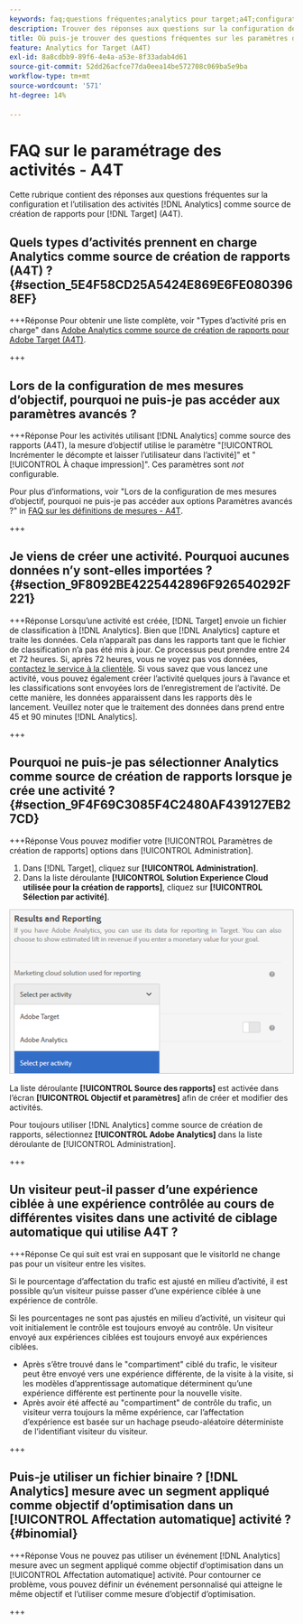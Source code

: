 ```yaml
---
keywords: faq;questions fréquentes;analytics pour target;a4T;configuration des activités
description: Trouver des réponses aux questions sur la configuration des activités lors de l’utilisation d’Analytics pour [!DNL Target] (A4T). A4T vous permet d’utiliser les rapports Analytics pour [!DNL Target] activités.
title: Où puis-je trouver des questions fréquentes sur les paramètres d’activité avec A4T ?
feature: Analytics for Target (A4T)
exl-id: 8a8cdbb9-89f6-4e4a-a53e-8f33adab4d61
source-git-commit: 52dd26acfce77da0eea14be572708c069ba5e9ba
workflow-type: tm+mt
source-wordcount: '571'
ht-degree: 14%

---
```


# FAQ sur le paramétrage des activités - A4T

Cette rubrique contient des réponses aux questions fréquentes sur la configuration et l’utilisation des activités [!DNL Analytics] comme source de création de rapports pour [!DNL Target] (A4T).

## Quels types d’activités prennent en charge Analytics comme source de création de rapports (A4T) ? {#section_5E4F58CD25A5424E869E6FE0803968EF}

+++Réponse Pour obtenir une liste complète, voir &quot;Types d’activité pris en charge&quot; dans [Adobe Analytics comme source de création de rapports pour Adobe Target (A4T)](/help/main/c-integrating-target-with-mac/a4t/a4t.md#concept_7540C8C04259434AB6EE33B09F47A1DE).

+++

## Lors de la configuration de mes mesures d’objectif, pourquoi ne puis-je pas accéder aux paramètres avancés ?

+++Réponse Pour les activités utilisant [!DNL Analytics] comme source des rapports (A4T), la mesure d’objectif utilise le paramètre &quot;[!UICONTROL Incrémenter le décompte et laisser l’utilisateur dans l’activité]&quot; et &quot;[!UICONTROL À chaque impression]&quot;. Ces paramètres sont *not* configurable.

Pour plus d’informations, voir &quot;Lors de la configuration de mes mesures d’objectif, pourquoi ne puis-je pas accéder aux options Paramètres avancés ?&quot; in [FAQ sur les définitions de mesures - A4T](/help/main/c-integrating-target-with-mac/a4t/r-a4t-faq/a4t-faq-metric-definition.md).

+++

## Je viens de créer une activité. Pourquoi aucunes données n’y sont-elles importées ? {#section_9F8092BE4225442896F926540292F221}


+++Réponse Lorsqu’une activité est créée, [!DNL Target] envoie un fichier de classification à [!DNL Analytics]. Bien que [!DNL Analytics] capture et traite les données. Cela n’apparaît pas dans les rapports tant que le fichier de classification n’a pas été mis à jour. Ce processus peut prendre entre 24 et 72 heures. Si, après 72 heures, vous ne voyez pas vos données, [contactez le service à la clientèle](/help/main/cmp-resources-and-contact-information.md#reference_ACA3391A00EF467B87930A450050077C). Si vous savez que vous lancez une activité, vous pouvez également créer l’activité quelques jours à l’avance et les classifications sont envoyées lors de l’enregistrement de l’activité. De cette manière, les données apparaissent dans les rapports dès le lancement. Veuillez noter que le traitement des données dans prend entre 45 et 90 minutes [!DNL Analytics].

+++

## Pourquoi ne puis-je pas sélectionner Analytics comme source de création de rapports lorsque je crée une activité ? {#section_9F4F69C3085F4C2480AF439127EB27CD}

+++Réponse Vous pouvez modifier votre [!UICONTROL Paramètres de création de rapports] options dans [!UICONTROL Administration].

1. Dans [!DNL Target], cliquez sur **[!UICONTROL Administration]**.
1. Dans la liste déroulante **[!UICONTROL Solution Experience Cloud utilisée pour la création de rapports]**, cliquez sur **[!UICONTROL Sélection par activité]**.

![image select-per-activity](assets/select-per-activity.png)

La liste déroulante **[!UICONTROL Source des rapports]** est activée dans l’écran **[!UICONTROL Objectif et paramètres]** afin de créer et modifier des activités.

Pour toujours utiliser [!DNL Analytics] comme source de création de rapports, sélectionnez **[!UICONTROL Adobe Analytics]** dans la liste déroulante de [!UICONTROL Administration].

+++

## Un visiteur peut-il passer d’une expérience ciblée à une expérience contrôlée au cours de différentes visites dans une activité de ciblage automatique qui utilise A4T ?

+++Réponse Ce qui suit est vrai en supposant que le visitorId ne change pas pour un visiteur entre les visites.

Si le pourcentage d’affectation du trafic est ajusté en milieu d’activité, il est possible qu’un visiteur puisse passer d’une expérience ciblée à une expérience de contrôle.

Si les pourcentages ne sont pas ajustés en milieu d’activité, un visiteur qui voit initialement le contrôle est toujours envoyé au contrôle. Un visiteur envoyé aux expériences ciblées est toujours envoyé aux expériences ciblées.

* Après s’être trouvé dans le &quot;compartiment&quot; ciblé du trafic, le visiteur peut être envoyé vers une expérience différente, de la visite à la visite, si les modèles d’apprentissage automatique déterminent qu’une expérience différente est pertinente pour la nouvelle visite.
* Après avoir été affecté au &quot;compartiment&quot; de contrôle du trafic, un visiteur verra toujours la même expérience, car l’affectation d’expérience est basée sur un hachage pseudo-aléatoire déterministe de l’identifiant visiteur du visiteur.

+++

## Puis-je utiliser un fichier binaire ? [!DNL Analytics] mesure avec un segment appliqué comme objectif d’optimisation dans un [!UICONTROL Affectation automatique] activité ? {#binomial}

+++Réponse Vous ne pouvez pas utiliser un événement [!DNL Analytics] mesure avec un segment appliqué comme objectif d’optimisation dans un [!UICONTROL Affectation automatique] activité. Pour contourner ce problème, vous pouvez définir un événement personnalisé qui atteigne le même objectif et l’utiliser comme mesure d’objectif d’optimisation.

+++